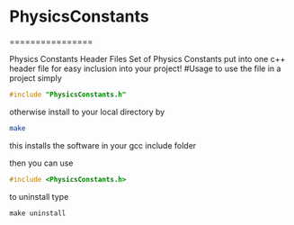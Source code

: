 # PhysicsConstants
================

Physics Constants Header Files
Set of Physics Constants put into one 
c++ header file for easy inclusion into your project!
#Usage
to use the file in a project simply 
```c++
#include "PhysicsConstants.h"
```

otherwise install to your local directory by 
```bash
make  

```

this installs the software in your gcc include folder

then you can use 
```c++
#include <PhysicsConstants.h>
```


to uninstall type 
```c++
make uninstall 
```



